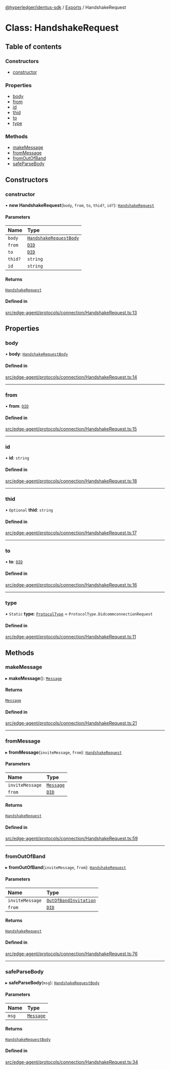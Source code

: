 [@hyperledger/identus-sdk](../README.md) / [Exports](../modules.md) / HandshakeRequest

# Class: HandshakeRequest

## Table of contents

### Constructors

- [constructor](HandshakeRequest.md#constructor)

### Properties

- [body](HandshakeRequest.md#body)
- [from](HandshakeRequest.md#from)
- [id](HandshakeRequest.md#id)
- [thid](HandshakeRequest.md#thid)
- [to](HandshakeRequest.md#to)
- [type](HandshakeRequest.md#type)

### Methods

- [makeMessage](HandshakeRequest.md#makemessage)
- [fromMessage](HandshakeRequest.md#frommessage)
- [fromOutOfBand](HandshakeRequest.md#fromoutofband)
- [safeParseBody](HandshakeRequest.md#safeparsebody)

## Constructors

### constructor

• **new HandshakeRequest**(`body`, `from`, `to`, `thid?`, `id?`): [`HandshakeRequest`](HandshakeRequest.md)

#### Parameters

| Name | Type |
| :------ | :------ |
| `body` | [`HandshakeRequestBody`](../interfaces/HandshakeRequestBody.md) |
| `from` | [`DID`](Domain.DID.md) |
| `to` | [`DID`](Domain.DID.md) |
| `thid?` | `string` |
| `id` | `string` |

#### Returns

[`HandshakeRequest`](HandshakeRequest.md)

#### Defined in

[src/edge-agent/protocols/connection/HandshakeRequest.ts:13](https://github.com/hyperledger-identus/sdk-ts/blob/d44afc3403bdd5cf86219cd263be20ea744f4706/src/edge-agent/protocols/connection/HandshakeRequest.ts#L13)

## Properties

### body

• **body**: [`HandshakeRequestBody`](../interfaces/HandshakeRequestBody.md)

#### Defined in

[src/edge-agent/protocols/connection/HandshakeRequest.ts:14](https://github.com/hyperledger-identus/sdk-ts/blob/d44afc3403bdd5cf86219cd263be20ea744f4706/src/edge-agent/protocols/connection/HandshakeRequest.ts#L14)

___

### from

• **from**: [`DID`](Domain.DID.md)

#### Defined in

[src/edge-agent/protocols/connection/HandshakeRequest.ts:15](https://github.com/hyperledger-identus/sdk-ts/blob/d44afc3403bdd5cf86219cd263be20ea744f4706/src/edge-agent/protocols/connection/HandshakeRequest.ts#L15)

___

### id

• **id**: `string`

#### Defined in

[src/edge-agent/protocols/connection/HandshakeRequest.ts:18](https://github.com/hyperledger-identus/sdk-ts/blob/d44afc3403bdd5cf86219cd263be20ea744f4706/src/edge-agent/protocols/connection/HandshakeRequest.ts#L18)

___

### thid

• `Optional` **thid**: `string`

#### Defined in

[src/edge-agent/protocols/connection/HandshakeRequest.ts:17](https://github.com/hyperledger-identus/sdk-ts/blob/d44afc3403bdd5cf86219cd263be20ea744f4706/src/edge-agent/protocols/connection/HandshakeRequest.ts#L17)

___

### to

• **to**: [`DID`](Domain.DID.md)

#### Defined in

[src/edge-agent/protocols/connection/HandshakeRequest.ts:16](https://github.com/hyperledger-identus/sdk-ts/blob/d44afc3403bdd5cf86219cd263be20ea744f4706/src/edge-agent/protocols/connection/HandshakeRequest.ts#L16)

___

### type

▪ `Static` **type**: [`ProtocolType`](../enums/ProtocolType.md) = `ProtocolType.DidcommconnectionRequest`

#### Defined in

[src/edge-agent/protocols/connection/HandshakeRequest.ts:11](https://github.com/hyperledger-identus/sdk-ts/blob/d44afc3403bdd5cf86219cd263be20ea744f4706/src/edge-agent/protocols/connection/HandshakeRequest.ts#L11)

## Methods

### makeMessage

▸ **makeMessage**(): [`Message`](Domain.Message-1.md)

#### Returns

[`Message`](Domain.Message-1.md)

#### Defined in

[src/edge-agent/protocols/connection/HandshakeRequest.ts:21](https://github.com/hyperledger-identus/sdk-ts/blob/d44afc3403bdd5cf86219cd263be20ea744f4706/src/edge-agent/protocols/connection/HandshakeRequest.ts#L21)

___

### fromMessage

▸ **fromMessage**(`inviteMessage`, `from`): [`HandshakeRequest`](HandshakeRequest.md)

#### Parameters

| Name | Type |
| :------ | :------ |
| `inviteMessage` | [`Message`](Domain.Message-1.md) |
| `from` | [`DID`](Domain.DID.md) |

#### Returns

[`HandshakeRequest`](HandshakeRequest.md)

#### Defined in

[src/edge-agent/protocols/connection/HandshakeRequest.ts:59](https://github.com/hyperledger-identus/sdk-ts/blob/d44afc3403bdd5cf86219cd263be20ea744f4706/src/edge-agent/protocols/connection/HandshakeRequest.ts#L59)

___

### fromOutOfBand

▸ **fromOutOfBand**(`inviteMessage`, `from`): [`HandshakeRequest`](HandshakeRequest.md)

#### Parameters

| Name | Type |
| :------ | :------ |
| `inviteMessage` | [`OutOfBandInvitation`](OutOfBandInvitation.md) |
| `from` | [`DID`](Domain.DID.md) |

#### Returns

[`HandshakeRequest`](HandshakeRequest.md)

#### Defined in

[src/edge-agent/protocols/connection/HandshakeRequest.ts:76](https://github.com/hyperledger-identus/sdk-ts/blob/d44afc3403bdd5cf86219cd263be20ea744f4706/src/edge-agent/protocols/connection/HandshakeRequest.ts#L76)

___

### safeParseBody

▸ **safeParseBody**(`msg`): [`HandshakeRequestBody`](../interfaces/HandshakeRequestBody.md)

#### Parameters

| Name | Type |
| :------ | :------ |
| `msg` | [`Message`](Domain.Message-1.md) |

#### Returns

[`HandshakeRequestBody`](../interfaces/HandshakeRequestBody.md)

#### Defined in

[src/edge-agent/protocols/connection/HandshakeRequest.ts:34](https://github.com/hyperledger-identus/sdk-ts/blob/d44afc3403bdd5cf86219cd263be20ea744f4706/src/edge-agent/protocols/connection/HandshakeRequest.ts#L34)
